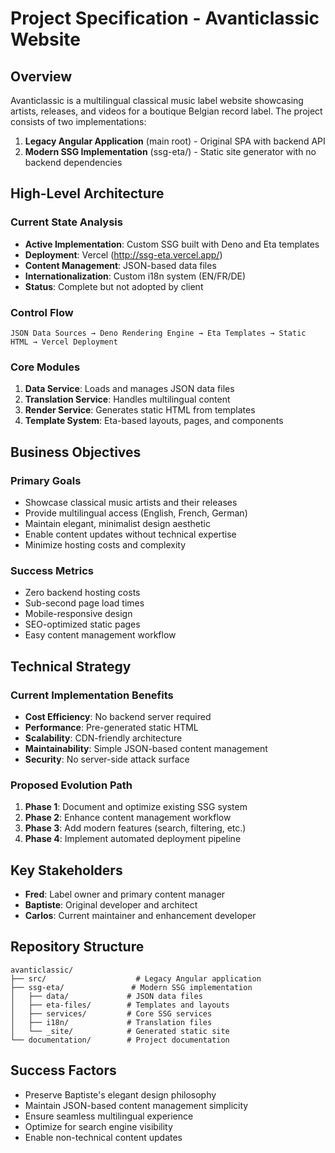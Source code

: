 # Project Specification - Avanticlassic Website

## Overview

Avanticlassic is a multilingual classical music label website showcasing artists, releases, and videos for a boutique Belgian record label. The project consists of two implementations:

1. **Legacy Angular Application** (main root) - Original SPA with backend API
2. **Modern SSG Implementation** (ssg-eta/) - Static site generator with no backend dependencies

## High-Level Architecture

### Current State Analysis
- **Active Implementation**: Custom SSG built with Deno and Eta templates
- **Deployment**: Vercel (http://ssg-eta.vercel.app/)
- **Content Management**: JSON-based data files
- **Internationalization**: Custom i18n system (EN/FR/DE)
- **Status**: Complete but not adopted by client

### Control Flow
```
JSON Data Sources → Deno Rendering Engine → Eta Templates → Static HTML → Vercel Deployment
```

### Core Modules
1. **Data Service**: Loads and manages JSON data files
2. **Translation Service**: Handles multilingual content
3. **Render Service**: Generates static HTML from templates
4. **Template System**: Eta-based layouts, pages, and components

## Business Objectives

### Primary Goals
- Showcase classical music artists and their releases
- Provide multilingual access (English, French, German)
- Maintain elegant, minimalist design aesthetic
- Enable content updates without technical expertise
- Minimize hosting costs and complexity

### Success Metrics
- Zero backend hosting costs
- Sub-second page load times
- Mobile-responsive design
- SEO-optimized static pages
- Easy content management workflow

## Technical Strategy

### Current Implementation Benefits
- **Cost Efficiency**: No backend server required
- **Performance**: Pre-generated static HTML
- **Scalability**: CDN-friendly architecture
- **Maintainability**: Simple JSON-based content management
- **Security**: No server-side attack surface

### Proposed Evolution Path
1. **Phase 1**: Document and optimize existing SSG system
2. **Phase 2**: Enhance content management workflow
3. **Phase 3**: Add modern features (search, filtering, etc.)
4. **Phase 4**: Implement automated deployment pipeline

## Key Stakeholders
- **Fred**: Label owner and primary content manager
- **Baptiste**: Original developer and architect
- **Carlos**: Current maintainer and enhancement developer

## Repository Structure
```
avanticlassic/
├── src/                    # Legacy Angular application
├── ssg-eta/               # Modern SSG implementation
│   ├── data/             # JSON data files
│   ├── eta-files/        # Templates and layouts
│   ├── services/         # Core SSG services
│   ├── i18n/             # Translation files
│   └── _site/            # Generated static site
└── documentation/        # Project documentation
```

## Success Factors
- Preserve Baptiste's elegant design philosophy
- Maintain JSON-based content management simplicity
- Ensure seamless multilingual experience
- Optimize for search engine visibility
- Enable non-technical content updates